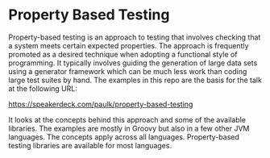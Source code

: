 <!--
SPDX-License-Identifier: Apache-2.0

Licensed under the Apache License, Version 2.0 (the "License");
you may not use this file except in compliance with the License.
You may obtain a copy of the License at

    https://www.apache.org/licenses/LICENSE-2.0

Unless required by applicable law or agreed to in writing, software
distributed under the License is distributed on an "AS IS" BASIS,
WITHOUT WARRANTIES OR CONDITIONS OF ANY KIND, either express or implied.
See the License for the specific language governing permissions and
limitations under the License.
-->

# Property Based Testing

Property-based testing is an approach to testing that involves checking that a system meets
certain expected properties. The approach is frequently promoted as a desired technique when
adopting a functional style of programming. It typically involves guiding the generation of
large data sets using a generator framework which can be much less work than coding large
test suites by hand. The examples in this repo are the basis for the talk at the following URL:

https://speakerdeck.com/paulk/property-based-testing

It looks at the concepts behind this approach and some of the available libraries.
The examples are mostly in Groovy but also in a few other JVM languages.
The concepts apply across all languages.
Property-based testing libraries are available for most languages.
  